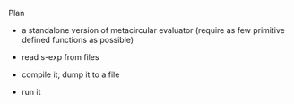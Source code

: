 Plan

* a standalone version of metacircular evaluator (require as few primitive
defined functions as possible)

* read s-exp from files

* compile it, dump it to a file

* run it
